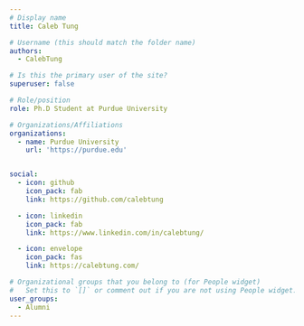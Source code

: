 ```yaml
---
# Display name
title: Caleb Tung

# Username (this should match the folder name)
authors:
  - CalebTung

# Is this the primary user of the site?
superuser: false

# Role/position
role: Ph.D Student at Purdue University

# Organizations/Affiliations
organizations:
  - name: Purdue University
    url: 'https://purdue.edu'


social:
  - icon: github
    icon_pack: fab
    link: https://github.com/calebtung

  - icon: linkedin
    icon_pack: fab
    link: https://www.linkedin.com/in/calebtung/

  - icon: envelope
    icon_pack: fas
    link: https://calebtung.com/

# Organizational groups that you belong to (for People widget)
#   Set this to `[]` or comment out if you are not using People widget.
user_groups:
  - Alumni
---
```

